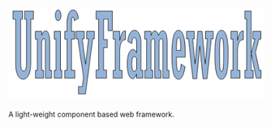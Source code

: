 ## ![Unify Framework](images/unifyframework.png?raw=true)
A light-weight component based web framework.
